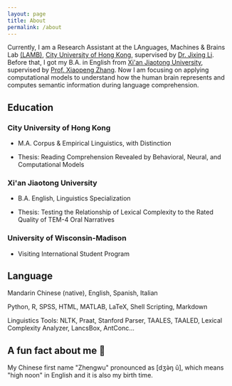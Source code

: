 ```yaml
---
layout: page
title: About
permalink: /about
---
```

Currently, I am a Research Assistant at the LAnguages, Machines & Brains Lab [(LAMB)](https://compneurolinglab.github.io/), [City University of Hong Kong](https://www.cityu.edu.hk/), supervised by [Dr. Jixing Li](https://jixing-li.github.io/). Before that, I got my B.A. in English from [Xi'an Jiaotong University](http://www.xjtu.edu.cn), supervised by [Prof. Xiaopeng Zhang](http://gr.xjtu.edu.cn/en/web/zhangxp). Now I am focusing on applying computational models to understand how the human brain represents and computes semantic information during language comprehension.

## Education

### City University of Hong Kong

- M.A. Corpus & Empirical Linguistics, with Distinction

- Thesis: Reading Comprehension Revealed by Behavioral, Neural, and Computational Models

### Xi'an Jiaotong University

- B.A. English, Linguistics Specialization

- Thesis: Testing the Relationship of Lexical Complexity to the Rated Quality of TEM-4 Oral Narratives

### University of Wisconsin-Madison

- Visiting International Student Program


## Language

Mandarin Chinese (native), English, Spanish, Italian

Python, R, SPSS, HTML, MATLAB, LaTeX, Shell Scripting, Markdown

Linguistics Tools: NLTK, Praat, Stanford Parser, TAALES, TAALED, Lexical Complexity Analyzer, LancsBox, AntConc...


## A fun fact about me 🥳

My Chinese first name "Zhengwu" pronounced as [dʒə̀ŋ ǔ], which means "high noon" in English and it is also my birth time.  
